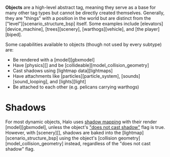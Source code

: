 **Objects** are a high-level abstract tag, meaning they serve as a base for many other tag types but cannot be directly created themselves. Generally, they are "things" with a position in the world but are distinct from the ["level"][scenario_structure_bsp] itself. Some examples include [elevators][device_machine], [trees][scenery], [warthogs][vehicle], and [the player][biped].

Some capabilities available to objects (though not used by every subtype) are:

* Be rendered with a [model][gbxmodel]
* Have [physics][] and be [collideable][model_collision_geometry]
* Cast shadows using [lightmap data][lightmaps]
* Have attachments like [particles][particle_system], [sounds][sound_looping], and [lights][light]
* Be attached to each other (e.g. pelicans carrying warthogs)

# Shadows
For most dynamic objects, Halo uses [shadow mapping][shadow-mapping] with their render [model][gbxmodel], unless the object's ["does not cast shadow"](#tag-field-flags-does-not-cast-shadow) flag is true. However, with [scenery][], shadows are baked into the [lightmap][scenario_structure_bsp] using the object's [collision geometry][model_collision_geometry] instead, regardless of the "does not cast shadow" flag.

[shadow-mapping]: https://en.wikipedia.org/wiki/Shadow_mapping
